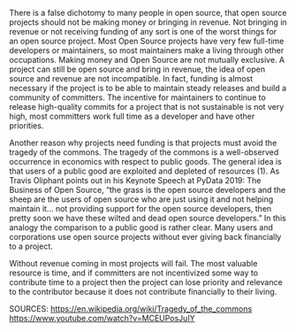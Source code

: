 There is a false dichotomy to many people in open source, that open source projects should not be making money or bringing in revenue. Not bringing in revenue or not receiving funding of any sort is one of the worst things for an open source project. Most Open Source projects have very few full-time developers or maintainers, so most maintainers make a living through other occupations. Making money and Open Source are not mutually exclusive. A project can still be open source and bring in revenue, the idea of open source and revenue are not incompatible. In fact, funding is almost necessary if the project is to be able to maintain steady releases and build a community of committers. The incentive for maintainers to continue to release high-quality commits for a project that is not sustainable is not very high, most committers work full time as a developer and have other priorities.

Another reason why projects need funding is that projects must avoid the tragedy of the commons. The tragedy of the commons is a well-observed occurrence in economics with respect to public goods. The general idea is that users of a public good are exploited and depleted of resources (1). As Travis Oliphant points out in his Keynote Speech at PyData 2019: The Business of Open Source, “the grass is the open source developers and the sheep are the users of open source who are just using it and not helping maintain it... not providing support for the open source developers, then pretty soon we have these wilted and dead open source developers.” In this analogy the comparison to a public good is rather clear. Many users and corporations use open source projects without ever giving back financially to a project.

Without revenue coming in most projects will fail. The most valuable resource is time, and if committers are not incentivized some way to contribute time to a project then the project can lose priority and relevance to the contributor because it does not contribute financially to their living. 

SOURCES: 
https://en.wikipedia.org/wiki/Tragedy_of_the_commons
https://www.youtube.com/watch?v=MCEUPosJuIY
